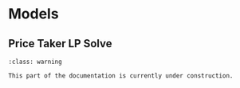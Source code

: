 # Models

## Price Taker LP Solve

```{admonition} Coming Soon!
:class: warning

This part of the documentation is currently under construction.
```